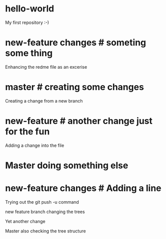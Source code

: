 # hello-world
My first repository :-)

# new-feature changes # someting some thing 
Enhancing the redme file as an excerise 

# master # creating some changes

Creating a change from a new branch

# new-feature # another change just for the fun

Adding a change into the file

# Master doing something else #
# new-feature changes # Adding a line

Trying out the git push -u command

new feature branch changing the trees

 
Yet another change

Master also checking the tree structure
